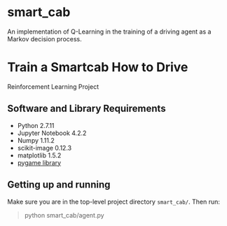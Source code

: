 # smart_cab
An implementation of Q-Learning in the training of a driving agent as a Markov decision process.

# Train a Smartcab How to Drive

Reinforcement Learning Project

## Software and Library Requirements
* Python 2.7.11
* Jupyter Notebook 4.2.2
* Numpy 1.11.2
* scikit-image 0.12.3
* matplotlib 1.5.2
* [pygame library](https://www.pygame.org/wiki/GettingStarted)

## Getting up and running

Make sure you are in the top-level project directory `smart_cab/`. Then run:

> python smart_cab/agent.py
